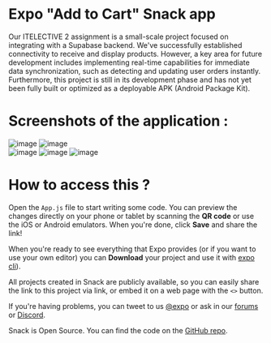 # Expo "Add to Cart" Snack app

Our ITELECTIVE 2 assignment is a small-scale project focused on integrating with a Supabase backend. 
We've successfully established connectivity to receive and display products. However, a key area for
future development includes implementing real-time capabilities for immediate data synchronization,
such as detecting and updating user orders instantly. Furthermore, this project is still in its
development phase and has not yet been fully built or optimized as a deployable APK (Android Package Kit).

# Screenshots of the application : 

![image](https://github.com/user-attachments/assets/55e90930-055a-40f8-ab29-dfe19131d433)   ![image](https://github.com/user-attachments/assets/6d78cc6b-2573-4e17-b6f2-58b87c8f36c0)  
![image](https://github.com/user-attachments/assets/a89b46f9-302f-4396-9be8-f87820a595f6) ![image](https://github.com/user-attachments/assets/ab5050ce-1cb6-44a0-81b8-fbfe54500a48) ![image](https://github.com/user-attachments/assets/c7c8ac41-02a8-40e9-ae78-27a8107bb79a)




# How to access this ?


Open the `App.js` file to start writing some code. You can preview the changes directly on your phone or tablet by scanning the **QR code** or use the iOS or Android emulators. When you're done, click **Save** and share the link!

When you're ready to see everything that Expo provides (or if you want to use your own editor) you can **Download** your project and use it with [expo cli](https://docs.expo.dev/get-started/installation/#expo-cli)).

All projects created in Snack are publicly available, so you can easily share the link to this project via link, or embed it on a web page with the `<>` button.

If you're having problems, you can tweet to us [@expo](https://twitter.com/expo) or ask in our [forums](https://forums.expo.dev/c/expo-dev-tools/61) or [Discord](https://chat.expo.dev/).

Snack is Open Source. You can find the code on the [GitHub repo](https://github.com/expo/snack).
